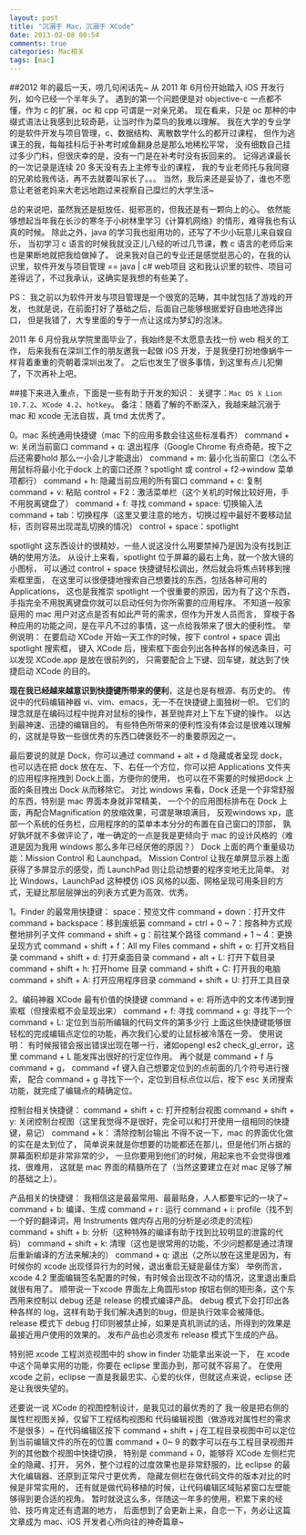 ```yaml
---
layout: post
title: "沉溺于 Mac，沉溺于 XCode"
date: 2013-02-08 00:54
comments: true
categories: Mac相关
tags: [mac]
---
```

<!-- more -->
##2012 年的最后一天，唠几句闲话先~
从 2011 年 6月份开始踏入 iOS 开发行列，如今已经一个半年头了。
遇到的第一个问题便是对 objective-c 一点都不懂，作为 c 的扩展，oc 和 cpp 可谓是一对亲兄弟。
现在看来，只是 oc 那种的中缀式语法让我感到比较奇葩，让当时作为菜鸟的我难以理解。
我在大学的专业学的是软件开发与项目管理，c、数据结构、离散数学什么的都开过课程，
但作为逃课王的我，每每挂科后于补考时咸鱼翻身总是那么地稀松平常，
没有细数自己挂过多少门科，但很庆幸的是，没有一门是在补考时没有扳回来的。
记得逃课最长的一次记录是连续 20 多天没有去上主修专业的课程，
我的专业老师托与我同寝的兄弟给我传话，再不去就要叫家长了。。。
当然，我后来还是妥协了，谁也不愿意让老爸老妈来大老远地跑过来视察自己糜烂的大学生活~

总的来说吧，虽然我还是挺放任、挺邪恶的，但我还是有一颗向上的心。
依然能够想起当年我在长沙的寒冬于小树林里学习《计算机网络》的情形，难得我也有认真的时候。
除此之外，java 的学习我也挺用功的，还写了不少小玩意儿来自娱自乐，
当初学习 c 语言的时候我就没正儿八经的听过几节课，教 c 语言的老师后来也是果断地就把我给做掉了。
说来我对自己的专业还是感觉挺恶心的，在我的认识里，软件开发与项目管理 == java | c# web项目
这和我认识里的软件、项目可差得远了，不过我承认，这确实是我想的有些美了。

PS：
我之前以为软件开发与项目管理是一个很宽的范畴，其中就包括了游戏的开发，
也就是说，在前面打好了基础之后，后面自己能够根据爱好自由地选择出口，
但是我错了，大专里面的专于一点让这成为梦幻的泡沫。

2011 年 6 月份我从学院里面毕业了，我始终是不太愿意去找一份 web 相关的工作，
后来我有在深圳工作的朋友邀我一起做 iOS 开发，于是我便打扮地像蜗牛一样背着重重的壳朝着深圳出发了。
之后也发生了很多事情，到这里有点儿犯懒了，下次再补上吧。

##接下来进入重点，下面是一些有助于开发的知识：
关键字：`Mac OS X Lion 10.7.2`、`XCode 4.2`、`hotkey`。
备注：随着了解的不断深入，我越来越沉溺于 mac 和 xcode 无法自拔，真 tmd 太优秀了。

0。mac 系统通用快捷键（mac 下的应用多数会往这些标准看齐）
command + w: 关闭当前窗口
command + q: 退出程序（Google Chrome 有点奇葩，按下之后还需要hold 那么一小会儿才能退出）
command + m: 最小化当前窗口（怎么不用鼠标将最小化于dock 上的窗口还原？spotlight 或 control + f2->window 菜单项都行）
command + h: 隐藏当前应用的所有窗口
command + c: 复制
command + v: 粘贴
control + F2：激活菜单栏（这个关机的时候比较好用，手不用脱离键盘了）
command + f: 寻找
command + space: 切换输入法
command + tab：切换程序（这里又要注意的地方，切换过程中最好不要移动鼠标，否则容易出现混乱切换的情况）
control + space：spotlight

spotlight 这东西设计的很精妙，一些人说这没什么用要禁掉乃是因为没有找到正确的使用方法。
从设计上来看，spotlight 位于屏幕的最右上角，就一个放大镜的小图标，
可以通过 control + space 快捷键轻松调出，然后就会将焦点转移到搜索框里面，
在这里可以很便捷地搜索自己想要找的东西，包括各种可用的 Applications，
这也是我推崇 spotlight 一个很重要的原因，因为有了这个东西，
手指完全不用脱离键盘你就可以启动任何为你所需要的应用程序。
不知道一般家庭用的 mac 用户对这点是否有如此严苛的需求，但作为开发人员而言，
穿梭于各种应用的功能之间，是在平凡不过的事情，这一点给我带来了很大的便利性。
举例说明：
在要启动 XCode 开始一天工作的时候，按下 control + space 调出 spotlight 搜索框，
键入 XCode 后，搜索框下面会列出各种各样的候选条目，可以发现 XCode.app 是放在很前列的，
只需要配合上下键、回车键，就达到了快捷启动 XCode 的目的。

__现在我已经越来越意识到快捷键所带来的便利__，这是也是有根源、有历史的。
传说中的代码编辑神器 vi、vim、emacs，无一不在快捷键上面独树一帜。
它们的理念就是在编码过程中抛弃对鼠标的操作，甚至抛弃对上下左下键的操作。
以达到最神速、迅捷的编辑目的。
有些特色所带来的便利性没有体会过是很难以理解的，这就是导致一些很优秀的东西口碑褒贬不一的重要原因之一。

最后要说的就是 Dock，你可以通过 command + alt + d 隐藏或者呈现 dock，
也可以选在把 dock 放在左、下、右任一个方位，你可以把 Applications 文件夹的应用程序拖拽到 Dock上面，方便你的使用，
也可以在不需要的时候把dock 上面的条目拽出 Dock 从而移除它。
对比 windows 来看，Dock 还是一个非常舒服的东西，特别是 mac 界面本身就非常精美，
一个个的应用图标排布在 Dock 上面，再配合Magnification 的放缩效果，可谓是琳琅满目，
反观windows xp，底部一个系统的任务栏，应用程序的的菜单本本分分的布置在自己窗口的顶部，
孰好孰坏就不多做评论了，唯一确定的一点是我是更倾向于 mac 的设计风格的（难道是因为我用 windows 那么多年已经厌倦的原因？）
Dock 上面的两个重量级功能：Mission Control 和 Launchpad。
Mission Control 让我在单屏显示器上面获得了多屏显示的感受，而 LaunchPad 则让启动想要的程序变地无比简单。
对比 Windows，LaunchPad 这种模仿 iOS 风格的以面、网格呈现可用条目的方式，无疑比那层层弹出的列表方式更为高效、优秀。

1。Finder 的最常用快捷键：
space：预览文件
command + down：打开文件
command + backspace：移到废纸篓
command + ctrl + 0 ~ 7：按各种方式规整地排列子文件
command + shift + g：前往某个路径
command + 1 ~ 4：更换呈现方式
command + shift + f：All my Files
command + shift + o: 打开文档目录
command + shift + d: 打开桌面目录
command + alt + L: 打开下载目录
command + shift + h: 打开home 目录
command + shift + C: 打开我的电脑
command + shift + A: 打开应用程序目录
command + shift + U: 打开工具目录

2。编码神器 XCode 最有价值的快捷键
command + e: 将所选中的文本传递到搜索框（但搜索框不会呈现出来）
command + f: 寻找
command + g: 寻找下一个
command + L: 定位到当前所编辑的代码文件的第多少行
上面这些快捷键能够很轻松的完成编辑点定位的功能，再次我们心爱的让鼠标被冷落在一旁。
使用说明：
有时候报错会报出错误出现在哪一行，诸如opengl es2 check_gl_error，这里 command + L 能发挥出很好的行定位作用。
再个就是 command + f 与 command + g，
command +f 键入自己想要定位到的点前面的几个符号进行搜索，
配合 command + g 寻找下一个，定位到目标点位以后，按下  esc 关闭搜索功能，就完成了编辑点的精确定位。

控制台相关快捷键：
command + shift + c: 打开控制台视图
command + shift + y: 关闭控制台视图（这里我觉得不是很好，完全可以和打开使用一组相同的快捷键，易记）
command + k： 清除控制台输出
不得不说一下，mac 的界面优化做的实在是太到位了，
简单说来就是你想要的功能都还在那儿，但是他们所占据的屏幕面积却是非常非常的少，
一旦你要用到他们的时候，用起来也不会觉得很难找、很难用，
这就是 mac 界面的精髓所在了（当然这要建立在对 mac 足够了解的基础之上）。

产品相关的快捷键：
我相信这是最最常用、最最贴身，人人都要牢记的一块了~
command + b: 编译、生成
command + r : 运行
command + i: profile（找不到一个好的翻译词，用 Instruments 做内存占用的分析是必须走的流程）
command + shift + b: 分析（这种特殊的编译有助于找到比较明显的泄露的代码）
command + shift + k: 清理（这也是很常用的功能，不少问题都是通过清理后重新编译的方法来解决的）
command + q: 退出（之所以放在这里是因为，有时候你的 xcode 出现怪异行为的时候，退出重启无疑是最佳方案）
举例而言，xcode 4.2 里面编辑签名配置的时候，有时候会出现改不动的情况，这里退出重启就很有用了。
顺带说一下xcode 界面左上角圆形stop 按钮右侧的矩形条，这个东西用来控制以 debug 还是 release 的模式编译产品。
debug 模式下会打印出各种各样的 log，这样有助于我们解决遇到的bug，但是执行效率会被降低。
release 模式下 debug 打印则被禁止掉，如果是真机测试的话，所得到的效果是最接近用户使用的效果的。
发布产品也必须发布 release 模式下生成的产品。

特别把 xcode 工程浏览视图中的 show in finder 功能拿出来说一下，
在 xcode 中这个简单实用的功能，你要在 eclipse 里面办到，那可就不容易了。
在使用 xcode 之前，eclipse 一直是我最忠实、心爱的伙伴，但就这点来说，eclipse 还是让我很失望的。

还要说一说 XCode 的视图控制设计，是我见过的最优秀的了
我一般是把右侧的属性栏视图关掉，仅留下工程结构视图和 代码编辑视图（做游戏对属性栏的需求不是很多）~
在代码编辑区按下 command + shift + j 在工程目录视图中可以定位到当前编辑文件的所在的位置
command + 0~ 9 的数字可以在与工程目录视图并列的其他数个视图中快捷切换，
特别是 command + 0，能够将 XCode 左侧栏完全的隐藏、打开，
另外，整个过程的过度效果也是非常舒服的，比 eclipse 的最大化编辑器、还原到正常尺寸更优秀，
隐藏左侧栏在做代码文件的版本对比的时候是非常实用的，
还有就是做代码移植的时候，让代码编辑区域贴紧窗口左壁能够得到更合适的视角。
暂时就说这么多，伴随这一年多的使用，积累下来的经验、技巧肯定还有遗漏的地方，
后面想到了会更新上来，自恋一下，务必让这篇文章成为 mac、iOS 开发者心所向往的神奇篇章~

